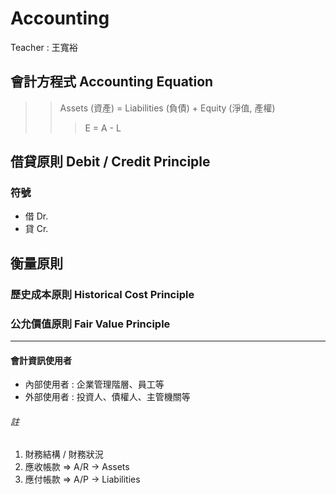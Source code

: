 # Accounting

Teacher : 王寬裕

## 會計方程式 Accounting Equation
>> Assets (資產) = Liabilities (負債) + Equity (淨值, 產權)
>>> E = A - L

## 借貸原則 Debit / Credit Principle
### 符號
- 借 Dr.
 - 貸 Cr.

## 衡量原則
### 歷史成本原則 Historical Cost Principle


### 公允價值原則 Fair Value Principle


------------------------
#### 會計資訊使用者
+ 內部使用者 : 企業管理階層、員工等
+ 外部使用者 : 投資人、債權人、主管機關等

###### 註
1. 財務結構 / 財務狀況
2. 應收帳款 => A/R -> Assets
3. 應付帳款 => A/P -> Liabilities